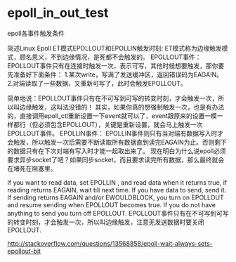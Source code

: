 epoll_in_out_test
=================

 epoll各事件触发条件

简述Linux Epoll ET模式EPOLLOUT和EPOLLIN触发时刻:
ET模式称为边缘触发模式，顾名思义，不到边缘情况，是死都不会触发的。
EPOLLOUT事件：
EPOLLOUT事件只有在连接时触发一次，表示可写，其他时候想要触发，那你要先准备好下面条件：
1.某次write，写满了发送缓冲区，返回错误码为EAGAIN。
2.对端读取了一些数据，又重新可写了，此时会触发EPOLLOUT。

简单地说：EPOLLOUT事件只有在不可写到可写的转变时刻，才会触发一次，所以叫边缘触发，这叫法没错的！
其实，如果你真的想强制触发一次，也是有办法的，直接调用epoll_ctl重新设置一下event就可以了，event跟原来的设置一模一样都行（但必须包含EPOLLOUT），关键是重新设置，就会马上触发一次EPOLLOUT事件。
EPOLLIN事件：
EPOLLIN事件则只有当对端有数据写入时才会触发，所以触发一次后需要不断读取所有数据直到读完EAGAIN为止。否则剩下的数据只有在下次对端有写入时才能一起取出来了。
现在明白为什么说epoll必须要求异步socket了吧？如果同步socket，而且要求读完所有数据，那么最终就会在堵死在阻塞里。

If you want to read data, set EPOLLIN , and read data when it returns true, if reading returns EAGAIN, wait till next time.
If you have data to send, send it. If sending returns EAGAIN and/or EWOULDBLOCK, you turn on EPOLLOUT and resume sending 
when EPOLLOUT becomes true. If you do not have anything to send you turn off EPOLLOUT.
EPOLLOUT事件只有在不可写到可写的转变时刻，才会触发一次，所以叫边缘触发，注意无发送数据时要关闭EPOLLOUT.

http://stackoverflow.com/questions/13568858/epoll-wait-always-sets-epollout-bit
